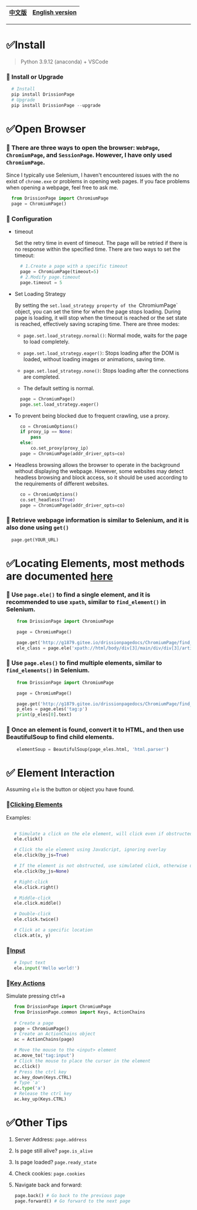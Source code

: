 |[中文版](https://github.com/JulianLee310514065/Akasha_Project/edit/main/Akasha%20-%20Web_Scrapy/DrissionPage/README.md)|[English version](https://github.com/JulianLee310514065/Akasha_Project/blob/main/Akasha%20-%20Web_Scrapy/DrissionPage/README_eng.md)|
-|-|

---
# ✅️️Install
  > Python 3.9.12 (anaconda) + VSCode

### 📌 Install or Upgrade
```py
  # Install
  pip install DrissionPage
  # Upgrade
  pip install DrissionPage --upgrade
```
# ✅️Open Browser


### 📌 There are three ways to open the browser: `WebPage`, `ChromiumPage`, and `SessionPage`. However, I have only used `ChromiumPage`.

  Since I typically use Selenium, I haven't encountered issues with the no exist of `chrome.exe` or problems in opening web pages. If you face problems when opening a webpage, feel free to ask me.
    
  ```python
    from DrissionPage import ChromiumPage
    page = ChromiumPage()  
  ```
    
### 📌 Configuration
    
  *  timeout
  
      Set the retry time in event of timeout. The page will be retried if there is no response within the specified time. There are two ways to set the timeout:
      ```python    
        # 1.Create a page with a specific timeout
        page = ChromiumPage(timeout=5)        
        # 2.Modify page.timeout
        page.timeout = 5
      ```

  * Set Loading Strategy
  
      By setting the `set.load_strategy property of the `ChromiumPage` object, you can set the time for when the page stops loading. During page is loading, it will stop when the timeout is reached or the set state is reached, effectively saving scraping time. There are three modes:
      * `page.set.load_strategy.normal()`: Normal mode, waits for the page to load completely.

      * `page.set.load_strategy.eager()`: Stops loading after the DOM is loaded, without loading images or animations, saving time.

      * `page.set.load_strategy.none()`: Stops loading after the connections are completed.

      * The default setting is normal.
       
      ```py      
        page = ChromiumPage()
        page.set.load_strategy.eager()
      ```

  * To prevent being blocked due to frequent crawling, use a proxy.

      ```py
        co = ChromiumOptions()
        if proxy_ip == None:
            pass
        else:
            co.set_proxy(proxy_ip)
        page = ChromiumPage(addr_driver_opts=co)
      ```

  * Headless browsing allows the browser to operate in the background without displaying the webpage. However, some websites may detect headless browsing and block access, so it should be used according to the requirements of different websites.
      ```python
        co = ChromiumOptions()
        co.set_headless(True)          
        page = ChromiumPage(addr_driver_opts=co)
      ```


### 📌 Retrieve webpage information is similar to Selenium, and it is also done using `get()`

```py
  page.get(YOUR_URL)
```

# ✅️Locating Elements, most methods are documented [here](http://g1879.gitee.io/drissionpagedocs/ChromiumPage/find_elements/)

### 📌 Use `page.ele()` to find a single element, and it is recommended to use `xpath`, similar to `find_element()` in Selenium. 

```python
    from DrissionPage import ChromiumPage

    page = ChromiumPage()

    page.get('http://g1879.gitee.io/drissionpagedocs/ChromiumPage/find_elements/')
    ele_class = page.ele('xpath://html/body/div[3]/main/div/div[3]/article')    
```

### 📌 Use `page.eles()` to find multiple elements, similar to `find_elements()` in Selenium.
   
```python
    from DrissionPage import ChromiumPage

    page = ChromiumPage()

    page.get('http://g1879.gitee.io/drissionpagedocs/ChromiumPage/find_elements/')
    p_eles = page.eles('tag:p')
    print(p_eles[0].text)      
```

### 📌 Once an element is found, convert it to HTML, and then use BeautifulSoup to find child elements.

```py
    elementSoup = BeautifulSoup(page_eles.html, 'html.parser')
```


# ✅️ ️Element Interaction

Assuming `ele` is the button or object you have found.

### 📌[Clicking Elements](http://g1879.gitee.io/drissionpagedocs/ChromiumPage/element_operation/#_1)
   
   Examples:
   
```python
   
   # Simulate a click on the ele element, will click even if obstructed
   ele.click()

   # Click the ele element using JavaScript, ignoring overlay
   ele.click(by_js=True)

   # If the element is not obstructed, use simulated click, otherwise use JavaScript click
   ele.click(by_js=None)

   # Right-click
   ele.click.right()

   # Middle-click
   ele.click.middle()

   # Double-click
   ele.click.twice()

   # Click at a specific location
   click.at(x, y)
```

### 📌[Input](http://g1879.gitee.io/drissionpagedocs/ChromiumPage/element_operation/#_2)
   
```python
   # Input text
   ele.input('Hello world!')

```

### 📌[Key Actions](http://g1879.gitee.io/drissionpagedocs/ChromiumPage/action_chains/#key_up)

Simulate pressing  ctrl+a

```py
   from DrissionPage import ChromiumPage
   from DrissionPage.common import Keys, ActionChains
   
   # Create a page
   page = ChromiumPage()
   # Create an ActionChains object
   ac = ActionChains(page)

   # Move the mouse to the <input> element
   ac.move_to('tag:input')
   # Click the mouse to place the cursor in the element
   ac.click()
   # Press the ctrl key
   ac.key_down(Keys.CTRL)
   # Type 'a'
   ac.type('a')
   # Release the ctrl key
   ac.key_up(Keys.CTRL)
```

# ✅️Other Tips

1. Server Address: `page.address`

2. Is page still alive?
    `page.is_alive`

3. Is page loaded?
    `page.ready_state`

4. Check cookies:
    `page.cookies`

5. Navigate back and forward:

    ```py
    page.back() # Go back to the previous page
    page.forward() # Go forward to the next page
    ```
